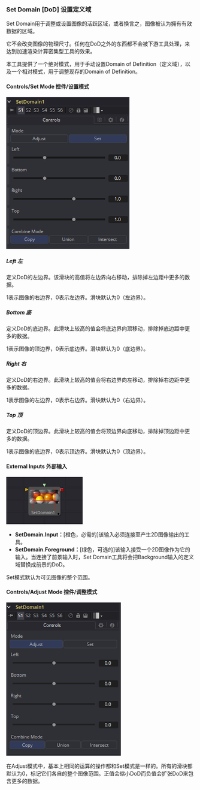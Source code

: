 ### Set Domain [DoD] 设置定义域

Set Domain用于调整或设置图像的活跃区域，或者换言之，图像被认为拥有有效数据的区域。

它不会改变图像的物理尺寸。任何在DoD之外的东西都不会被下游工具处理，来达到加速渲染计算密集型工具的效果。

本工具提供了一个绝对模式，用于手动设置Domain of Definition（定义域），以及一个相对模式，用于调整现存的Domain of Definition。

#### Controls/Set Mode 控件/设置模式

![DoD_ControlsSetMode](images/DoD_ControlsSetMode.png)

##### Left 左

定义DoD的左边界。该滑块的高值将左边界向右移动，排除掉左边距中更多的数据。

1表示图像的右边界，0表示左边界。滑块默认为0（左边界）。

##### Bottom 底

定义DoD的底边界。此滑块上较高的值会将底边界向顶移动，排除掉底边距中更多的数据。

1表示图像的顶边界，0表示底边界。滑块默认为0（底边界）。

##### Right 右

定义DoD的右边界。此滑块上较高的值会将右边界向左移动，排除掉右边距中更多的数据。

1表示图像的左边界，0表示右边界。滑块默认为0（右边界）。

##### Top 顶

定义DoD的顶边界。此滑块上较高的值会将顶边界向底移动，排除掉顶边距中更多的数据。

1表示图像的底边界，0表示顶边界。滑块默认为0（顶边界）。

#### External Inputs 外部输入

![DoD_ExternalInput](images/DoD_ExternalInput.jpg)

- **SetDomain.Input：**[橙色，必需的]该输入必须连接至产生2D图像输出的工具。
- **SetDomain.Foreground：**[绿色，可选的]该输入接受一个2D图像作为它的输入。当连接了前景输入时，Set Domain工具将会把Background输入的定义域替换成前景的DoD。

Set模式默认为可见图像的整个范围。

#### Controls/Adjust Mode 控件/调整模式

![DoD_ControlsAdjustMode](images/DoD_ControlsAdjustMode.png)

在Adjust模式中，基本上相同的运算的操作都和Set模式是一样的。所有的滑块都默认为0，标记它们各自的整个图像范围。正值会缩小DoD而负值会扩张DoD来包含更多的数据。